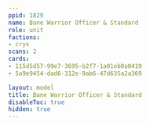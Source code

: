 ```yaml
---
ppid: 1829
name: Bane Warrior Officer & Standard
role: unit
factions:
- cryx
scans: 2
cards:
- 115d5d57-99e7-3695-b2f7-1a01eb0a0419
- 5a9e9454-dad6-312e-9ab6-47d635a2a369

layout: model
title: Bane Warrior Officer & Standard
disableToc: true
hidden: true
---
```

